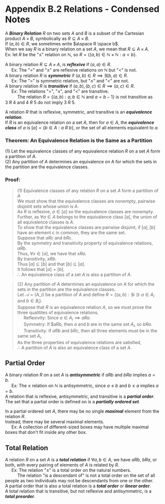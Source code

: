 # Appendix B.2 Relations - Condensed Notes
A ___Binary Relation___ $R$ on two sets $A$ and $B$ is a subset of the Cartesian product $A \times B$, symbolically as $R \subseteq A \times B$.  
If $(a,b) \in R$, we sometimes write $a\space R \space b$.  
When we say $R$ is a binary relation on a set $A$, we mean that $R \subseteq A \times A$.  
Ex: let $R$ be the "$\le$" relation on $\mathbb{N}$, so $R = \{(a,b) \in \mathbb{N}\times\mathbb{N} : a < b\}$.  

A binary relation $R \subseteq A \times A$, is ___reflexive___ if $(a,a) \in R$.  
    $\quad$ Ex: The "$=$" and "$\le$" are reflexive relations on $\mathbb{N}$ but "$<$" is not.  
A binary relation $R$ is ___symmetric___ if $(a, b) \in R \implies \exists(b,a) \in R$.  
    $\quad$ Ex: The "$=$" is symmetric relation, but "$\le$" and "$<$" are not.  
A binary relation $R$ is ___transitive___ if $(a,b), (b,c) \in R \implies (a,c) \in R$.  
    $\quad$ Ex: The relations "$=$", "$\le$", and "$<$" are transitive.  
    $\qquad\:$ The relation $R = \{(a,b) : a,b \in \mathbb{N} \text{ and } a = b- 1 \}$ is not transitive as $3\:R\:4$ and $4\:R\:5$ do not imply $3\:R\:5$.

A relation $R$ that is reflexive, symmetric, and transitive is an ___equivalence relation___.  
If $R$ is an equivalence relation on a set $A$, then for $a \in A$, the ___equivalence class___ of $a$ is $[a] = \{b \in A: a\:R\:b\}$, or the set of all elements equivalent to $a$.

### Theorem: An Equivalence Relation is the Same as a Partition
$(1)$ Let the equivalence classes of any equivalence relation $R$ on a set $A$ form a partition of $A$.  
$(2)$ Any partition of $A$ determines an equivalence on A for which the sets in the partition are the equivalence classes.  

### Proof:
> $(1)$ Equivalence classes of any relation $R$ on a set $A$ form a partition of $A$  
We must show that the equivalence classes are nonempty, pairwise disjoint sets whose union is $A$.  
As $R$ is reflexive, $a\in [a]$ so the equivalence classes are nonempty.  
Further, as $\forall a \in A$ belongs to the equivalence class $[a]$, the union of all equivalence classes is $A$.  
To show that the equivalence classes are pairwise disjoint, if $[a],[b]$ have an element c in common, they are the same set.  
Suppose that $aRc$ and $bRc$.  
By the symmetry and transitivity property of equivalence relations, $aRb$.  
Thus, $\forall x \in [a]$, we have that $xRa$.  
By transitivity, $xRb$.  
Thus $[a] \subseteq [b]$ and that $[b] \subseteq[a]$.  
It follows that $[a] = [b]$.  
$\therefore$ An equivalence class of a set $A$ is also a partition of $A$. 

> $(2)$ Any partition of $A$ determines an equivalence on A for which the sets in the partition are the equivalence classes.  
Let $\mathcal{A}$ = \{A_i\} be a partition of $A$ and define $R = \{(a,b) : \exists i \ni a \in A_i \text{ and } b\in B_i \}$.  
Suppose that $R$ is an equivalence relation $A$, so we must prove the three qualitites of equivalence relations.  
$\quad$ Reflexivity: Since $a\in A_i \implies aRa$.  
$\quad$ Symmetry: If $aRb, then $a$ and $b$ are in the same set $A_i$, so $bRa$.  
$\quad$ Transitivity: If $aRb$ and $bRc$, then all three elements must be in the same set $A_i$.  
As the three properties of equivalence relations are satisfied,  
$\therefore$ A partition of $A$ is also an equivalence class of a set $A$.

## Partial Order
A binary relation $R$ on a set $A$ is ___antisymmetric___ if $aRb$ and $bRa$ implies $a=b$.  
$\quad$ Ex: The $\le$ relation on $\mathbb{N}$ is antisymmetric, since $a \le b$ and $b \le a$ implies $a=b$.  
A relation that is reflexive, antisymmetric, and transitive is a ___partial order___.  
The set that a partial order is defined on is a ___partially ordered set___.

In a partial ordered set $A$, there may be no single ___maximal___ element from the relation $R$.  
Instead, there may be several maximal elements.  
$\quad$ Ex: A collection of different-sized boxes may have multiple maximal boxes that don't fit inside any other box.

## Total Relation
A relation $R$ on a set $A$ is a ___total relation___ if $\forall a,b \in A$, we have $aRb$, $bRa$, or both, with every pairing of elements of $A$ is related by $R$.  
$\quad$ Ex: The relation "$\le$" is a total order on the natural numbers.  
$\qquad\:$ The relation "is a descendant of"  is not a total order on the set of all people as two individuals may not be descendants from one or the other.  
A partial order that is also a total relation is a ___total order___ or ___linear order___.  
A total relation that is transitive, but not reflexive and antisymmetric, is a ___total preorder___.